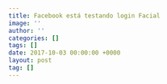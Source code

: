 ```yaml
---
title: Facebook está testando login Facial
image: ''
author: ''
categories: []
tags: []
date: 2017-10-03 00:00:00 +0000
layout: post
tag: []
---
```

